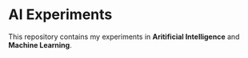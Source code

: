 # AI Experiments

This repository contains my experiments in **Aritificial Intelligence** and **Machine Learning**.
